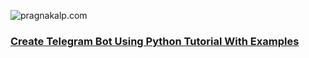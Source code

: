 ![pragnakalp.com](https://www.pragnakalp.com/wp-content/uploads/2022/04/Create-Telegram-Bot-Using-Python-Tutorial-with-Examples-2.jpg)

### [Create Telegram Bot Using Python Tutorial With Examples](https://www.pragnakalp.com/create-telegram-bot-using-python-tutorial-with-examples/)